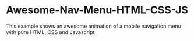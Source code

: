 # Awesome-Nav-Menu-HTML-CSS-JS
This example shows an awesome animation of a mobile navigation menu with pure HTML, CSS and Javascript
